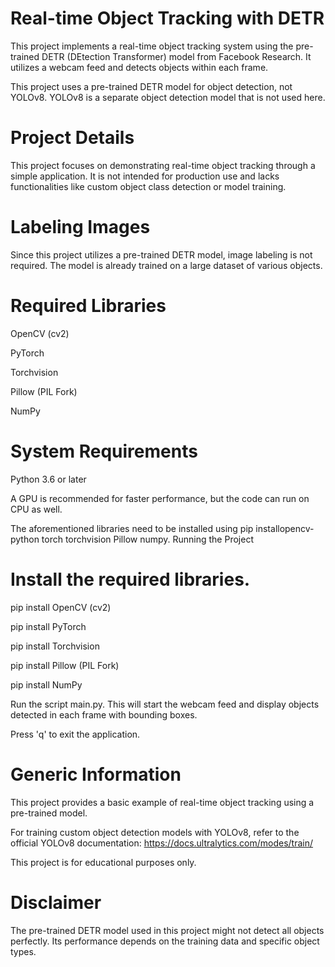 # Real-time Object Tracking with DETR

This project implements a real-time object tracking system using the pre-trained DETR (DEtection Transformer) model from Facebook Research. It utilizes a webcam feed and detects objects within each frame.

This project uses a pre-trained DETR model for object detection, not YOLOv8. YOLOv8 is a separate object detection model that is not used here.

# Project Details

This project focuses on demonstrating real-time object tracking through a simple application. It is not intended for production use and lacks functionalities like custom object class detection or model training.

# Labeling Images

Since this project utilizes a pre-trained DETR model, image labeling is not required. The model is already trained on a large dataset of various objects.

# Required Libraries

OpenCV (cv2)

PyTorch

Torchvision

Pillow (PIL Fork)

NumPy

# System Requirements

Python 3.6 or later

A GPU is recommended for faster performance, but the code can run on CPU as well.

The aforementioned libraries need to be installed using pip installopencv-python torch torchvision Pillow numpy.
Running the Project

# Install the required libraries.

pip install OpenCV (cv2)

pip install PyTorch

pip install Torchvision

pip install Pillow (PIL Fork)

pip install NumPy

Run the script main.py. This will start the webcam feed and display objects detected in each frame with bounding boxes.

Press 'q' to exit the application.

# Generic Information

This project provides a basic example of real-time object tracking using a pre-trained model.

For training custom object detection models with YOLOv8, refer to the official YOLOv8 documentation: https://docs.ultralytics.com/modes/train/

This project is for educational purposes only.

# Disclaimer

The pre-trained DETR model used in this project might not detect all objects perfectly. Its performance depends on the training data and specific object types.
